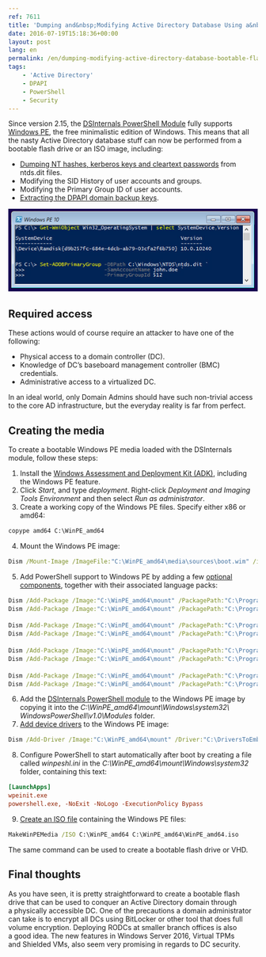 ```yaml
---
ref: 7611
title: 'Dumping and&nbsp;Modifying Active Directory Database Using a&nbsp;Bootable Flash Drive'
date: 2016-07-19T15:18:36+00:00
layout: post
lang: en
permalink: /en/dumping-modifying-active-directory-database-bootable-flash-drive/
tags:
    - 'Active Directory'
    - DPAPI
    - PowerShell
    - Security
---
```


Since version 2.15, the [DSInternals PowerShell Module](https://github.com/MichaelGrafnetter/DSInternals) fully supports [Windows PE](https://learn.microsoft.com/en-us/windows-hardware/manufacture/desktop/winpe-intro?view=windows-11), the free minimalistic edition of Windows. This means that all the nasty Active Directory database stuff can now be performed from a bootable flash drive or an ISO image, including:

- [Dumping NT hashes, kerberos keys and cleartext passwords](/en/dumping-ntds-dit-files-using-powershell/) from ntds.dit files.
- Modifying the SID History of user accounts and groups.
- Modifying the Primary Group ID of user accounts.
- [Extracting the DPAPI domain backup keys](/en/retrieving-dpapi-backup-keys-from-active-directory/).

![Windows PE DSInternals](../../assets/images/winpe.png)

<!--more-->
## Required access

These actions would of course require an attacker to have one of the following:

- Physical access to a domain controller (DC).
- Knowledge of DC’s baseboard management controller (BMC) credentials.
- Administrative access to a virtualized DC.

In an ideal world, only Domain Admins should have such non-trivial access to the core AD infrastructure, but the everyday reality is far from perfect.

## Creating the media

To create a bootable Windows PE media loaded with the DSInternals module, follow these steps:

1. Install the [Windows Assessment and Deployment Kit (ADK)](https://go.microsoft.com/fwlink/p/?LinkId=526803), including the Windows PE feature.
2. Click *Start*, and type *deployment*. Right-click *Deployment and Imaging Tools Environment* and then select *Run as administrator*.
3. Create a working copy of the Windows PE files. Specify either x86 or amd64:
```bat
copype amd64 C:\WinPE_amd64
```
4. Mount the Windows PE image:
```bat
Dism /Mount-Image /ImageFile:"C:\WinPE_amd64\media\sources\boot.wim" /index:1 /MountDir:"C:\WinPE_amd64\mount"
```
5. Add PowerShell support to Windows PE by adding a few [optional components](https://learn.microsoft.com/en-us/windows-hardware/manufacture/desktop/winpe-add-packages--optional-components-reference?view=windows-11), together with their associated language packs:
```bat
Dism /Add-Package /Image:"C:\WinPE_amd64\mount" /PackagePath:"C:\Program Files\Windows Kits\10\Assessment and Deployment Kit\Windows Preinstallation Environment\amd64\WinPE_OCs\WinPE-WMI.cab"
Dism /Add-Package /Image:"C:\WinPE_amd64\mount" /PackagePath:"C:\Program Files\Windows Kits\10\Assessment and Deployment Kit\Windows Preinstallation Environment\amd64\WinPE_OCs\en-us\WinPE-WMI_en-us.cab"
    
Dism /Add-Package /Image:"C:\WinPE_amd64\mount" /PackagePath:"C:\Program Files\Windows Kits\10\Assessment and Deployment Kit\Windows Preinstallation Environment\amd64\WinPE_OCs\WinPE-NetFX.cab"
Dism /Add-Package /Image:"C:\WinPE_amd64\mount" /PackagePath:"C:\Program Files\Windows Kits\10\Assessment and Deployment Kit\Windows Preinstallation Environment\amd64\WinPE_OCs\en-us\WinPE-NetFX_en-us.cab"
    
Dism /Add-Package /Image:"C:\WinPE_amd64\mount" /PackagePath:"C:\Program Files\Windows Kits\10\Assessment and Deployment Kit\Windows Preinstallation Environment\amd64\WinPE_OCs\WinPE-Scripting.cab"
Dism /Add-Package /Image:"C:\WinPE_amd64\mount" /PackagePath:"C:\Program Files\Windows Kits\10\Assessment and Deployment Kit\Windows Preinstallation Environment\amd64\WinPE_OCs\en-us\WinPE-Scripting_en-us.cab"
    
Dism /Add-Package /Image:"C:\WinPE_amd64\mount" /PackagePath:"C:\Program Files\Windows Kits\10\Assessment and Deployment Kit\Windows Preinstallation Environment\amd64\WinPE_OCs\WinPE-PowerShell.cab"
Dism /Add-Package /Image:"C:\WinPE_amd64\mount" /PackagePath:"C:\Program Files\Windows Kits\10\Assessment and Deployment Kit\Windows Preinstallation Environment\amd64\WinPE_OCs\en-us\WinPE-PowerShell_en-us.cab"
```
6. Add the [DSInternals PowerShell module](https://github.com/MichaelGrafnetter/DSInternals/releases) to the Windows PE image by copying it into the *C:\\WinPE\_amd64\\mount\\Windows\\system32\\ WindowsPowerShell\\v1.0\\Modules* folder.
7. [Add device drivers](https://learn.microsoft.com/en-us/windows-hardware/manufacture/desktop/add-and-remove-drivers-to-an-offline-windows-image?view=windows-11) to the Windows PE image:
```bat
Dism /Add-Driver /Image:"C:\WinPE_amd64\mount" /Driver:"C:\DriversToEmbed" /Recurse
```
8. Configure PowerShell to start automatically after boot by creating a file called *winpeshl.ini* in the *C:\\WinPE\_amd64\\mount\\Windows\\system32* folder, containing this text:
```ini
[LaunchApps]
wpeinit.exe
powershell.exe, -NoExit -NoLogo -ExecutionPolicy Bypass
```
9. [Create an ISO file](https://learn.microsoft.com/en-us/windows-hardware/manufacture/desktop/makewinpemedia-command-line-options?view=windows-11) containing the Windows PE files:
```bat
MakeWinPEMedia /ISO C:\WinPE_amd64 C:\WinPE_amd64\WinPE_amd64.iso
```
    
The&nbsp;same command can be used to&nbsp;create a&nbsp;bootable flash drive or&nbsp;VHD.

## Final thoughts

As&nbsp;you have seen, it is&nbsp;pretty straightforward to&nbsp;create a&nbsp;bootable flash drive that&nbsp;can be used to&nbsp;conquer an Active Directory domain through a&nbsp;physically accessible DC. One of&nbsp;the precautions a&nbsp;domain administrator can take is&nbsp;to&nbsp;encrypt all DCs using BitLocker or&nbsp;other tool that&nbsp;does full volume encryption. Deploying RODCs at smaller branch offices is&nbsp;also a&nbsp;good idea. The&nbsp;new features in&nbsp;Windows Server 2016, Virtual TPMs and&nbsp;Shielded VMs, also seem very promising in&nbsp;regards to&nbsp;DC security.